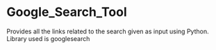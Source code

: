 # Google_Search_Tool
Provides all the links related to the search given as input using Python. Library used is googlesearch
